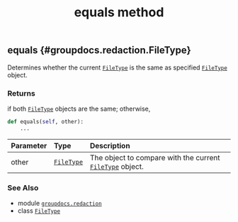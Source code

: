 ﻿---
title: equals method
second_title: GroupDocs.Redaction for Python via .NET API References
description: 
type: docs
url: /python-net/groupdocs.redaction/filetype/equals/
is_root: false
weight: 20
---

## equals {#groupdocs.redaction.FileType}

Determines whether the current [`FileType`](/redaction/python-net/groupdocs.redaction/filetype) is the same as specified [`FileType`](/redaction/python-net/groupdocs.redaction/filetype) object.


### Returns 


if both [`FileType`](/redaction/python-net/groupdocs.redaction/filetype) objects are the same; otherwise,


```python
def equals(self, other):
    ...
```


| Parameter | Type | Description |
| :- | :- | :- |
| other | [`FileType`](/redaction/python-net/groupdocs.redaction/filetype) | The object to compare with the current [`FileType`](/redaction/python-net/groupdocs.redaction/filetype) object. |



### See Also
* module [`groupdocs.redaction`](../../)
* class [`FileType`](/redaction/python-net/groupdocs.redaction/filetype)
